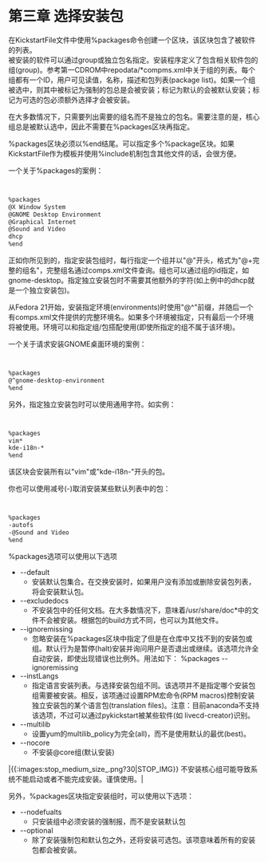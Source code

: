 # 第三章 选择安装包 


在KickstartFile文件中使用%packages命令创建一个区块，该区块包含了被软件的列表。  
被安装的软件可以通过group或独立包名指定。安装程序定义了包含相关软件包的组(group)。参考第一CDROM中repodata/*compms.xml中关于组的列表。每个组都有一个ID，用户可见读值，名称，描述和包列表(package list)。如果一个组被选中，则其中被标记为强制的包总是会被安装；标记为默认的会被默认安装；标记为可选的包必须额外选择才会被安装。

在大多数情况下，只需要列出需要的组名而不是独立的包名。需要注意的是，核心组总是被默认选中，因此不需要在%packages区块再指定。

%packages区块必须以%end结尾。可以指定多个%package区块。如果KickstartFile作为模板并使用%include机制包含其他文件的话，会很方便。

一个关于%packages的案例：


```bash


%packages
@X Window System
@GNOME Desktop Environment
@Graphical Internet
@Sound and Video
dhcp
%end


```



正如你所见到的，指定安装包组时，每行指定一个组并以"@"开头，格式为"@+完整的组名"，完整组名通过comps.xml文件查询。组也可以通过组的id指定，如gnome-desktop。指定独立安装包时不需要其他额外的字符(如上例中的dhcp就是一个独立安装包)。

从Fedora 21开始，安装指定环境(environments)时使用"@^"前缀，并随后一个有comps.xml文件提供的完整环境名。如果多个环境被指定，只有最后一个环境将被使用。环境可以和指定组/包搭配使用(即使所指定的组不属于该环境)。

一个关于请求安装GNOME桌面环境的案例：


```bash


%packages
@^gnome-desktop-environment
%end


```



另外，指定独立安装包时可以使用通用字符。如实例：


```bash


%packages
vim*
kde-i18n-*
%end


```



该区块会安装所有以"vim"或"kde-i18n-"开头的包。

你也可以使用减号(-)取消安装某些默认列表中的包：


```bash


%packages
-autofs
-@Sound and Video
%end


```



%packages选项可以使用以下选项
  + --default
    + 安装默认包集合。在交换安装时，如果用户没有添加或删除安装包列表，将会安装默认包。
  + --excludedocs
    + 不安装包中的任何文档。在大多数情况下，意味着/usr/share/doc*中的文件不会被安装。根据包的build方式不同，也可以为其他文件。
  + --ignoremissing
    + 忽略安装在%packages区块中指定了但是在仓库中又找不到的安装包或组。默认行为是暂停(halt)安装并询问用户是否退出或继续。该选项允许全自动安装，即使出现错误也比例外。用法如下：
	%packages --ignoremissing
  + --instLangs
    + 指定语言安装列表。与选择安装包组不同。该选项并不是指定哪个安装包组需要被安装。相反，该项通过设置RPM宏命令(RPM macros)控制安装独立安装包的某个语言包(translation files)。注意：目前anaconda不支持该选项，不过可以通过pykickstart被某些软件(如 livecd-creator)识别。
  + --multilib
    + 设置yum的multilib_policy为完全(all)，而不是使用默认的最优(best)。
  + --nocore
    + 不安装@core组(默认安装)

|{{:images:stop_medium_size_.png?30|STOP_IMG}} 不安装核心组可能导致系统不能启动或者不能完成安装。谨慎使用。|

另外，%packages区块指定安装组时，可以使用以下选项：
  + --nodefualts
    + 只安装组中必须安装的强制报，而不是安装默认包
  + --optional
    + 除了安装强制包和默认包之外，还将安装可选包。该项意味着所有的安装包都会被安装。


